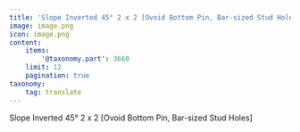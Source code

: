 ```yaml
---
title: 'Slope Inverted 45° 2 x 2 [Ovoid Bottom Pin, Bar-sized Stud Holes]'
image: image.png
icon: image.png
content:
    items:
        '@taxonomy.part': 3660
    limit: 12
    pagination: true
taxonomy:
    tag: translate
---
```


Slope Inverted 45° 2 x 2 [Ovoid Bottom Pin, Bar-sized Stud Holes]
